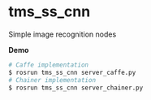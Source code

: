 # tms_ss_cnn
Simple image recognition nodes

**Demo**
```sh
# Caffe implementation
$ rosrun tms_ss_cnn server_caffe.py
# Chainer implementation
$ rosrun tms_ss_cnn server_chainer.py
```
